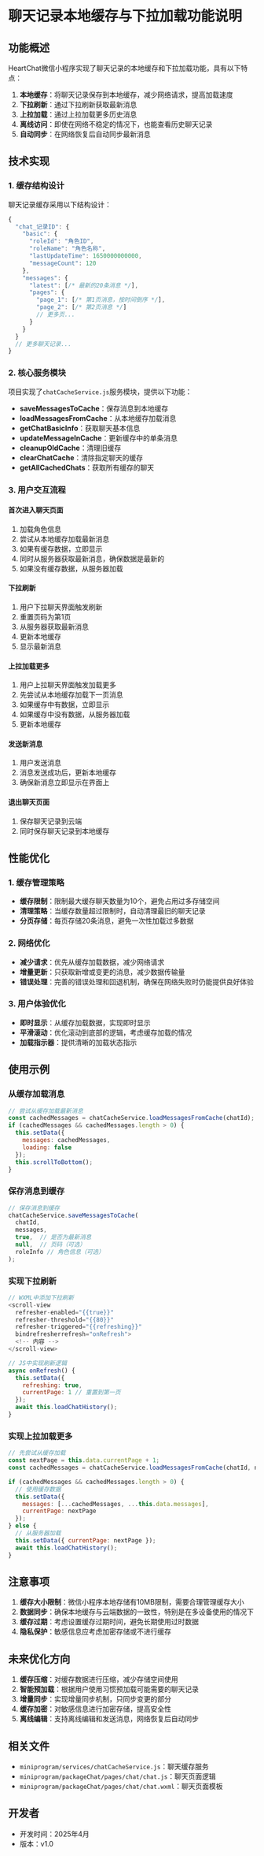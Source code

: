 # 聊天记录本地缓存与下拉加载功能说明

## 功能概述

HeartChat微信小程序实现了聊天记录的本地缓存和下拉加载功能，具有以下特点：

1. **本地缓存**：将聊天记录保存到本地缓存，减少网络请求，提高加载速度
2. **下拉刷新**：通过下拉刷新获取最新消息
3. **上拉加载**：通过上拉加载更多历史消息
4. **离线访问**：即使在网络不稳定的情况下，也能查看历史聊天记录
5. **自动同步**：在网络恢复后自动同步最新消息

## 技术实现

### 1. 缓存结构设计

聊天记录缓存采用以下结构设计：

```javascript
{
  "chat_记录ID": {
    "basic": {
      "roleId": "角色ID",
      "roleName": "角色名称",
      "lastUpdateTime": 1650000000000,
      "messageCount": 120
    },
    "messages": {
      "latest": [/* 最新的20条消息 */],
      "pages": {
        "page_1": [/* 第1页消息，按时间倒序 */],
        "page_2": [/* 第2页消息 */]
        // 更多页...
      }
    }
  }
  // 更多聊天记录...
}
```

### 2. 核心服务模块

项目实现了`chatCacheService.js`服务模块，提供以下功能：

- **saveMessagesToCache**：保存消息到本地缓存
- **loadMessagesFromCache**：从本地缓存加载消息
- **getChatBasicInfo**：获取聊天基本信息
- **updateMessageInCache**：更新缓存中的单条消息
- **cleanupOldCache**：清理旧缓存
- **clearChatCache**：清除指定聊天的缓存
- **getAllCachedChats**：获取所有缓存的聊天

### 3. 用户交互流程

#### 首次进入聊天页面

1. 加载角色信息
2. 尝试从本地缓存加载最新消息
3. 如果有缓存数据，立即显示
4. 同时从服务器获取最新消息，确保数据是最新的
5. 如果没有缓存数据，从服务器加载

#### 下拉刷新

1. 用户下拉聊天界面触发刷新
2. 重置页码为第1页
3. 从服务器获取最新消息
4. 更新本地缓存
5. 显示最新消息

#### 上拉加载更多

1. 用户上拉聊天界面触发加载更多
2. 先尝试从本地缓存加载下一页消息
3. 如果缓存中有数据，立即显示
4. 如果缓存中没有数据，从服务器加载
5. 更新本地缓存

#### 发送新消息

1. 用户发送消息
2. 消息发送成功后，更新本地缓存
3. 确保新消息立即显示在界面上

#### 退出聊天页面

1. 保存聊天记录到云端
2. 同时保存聊天记录到本地缓存

## 性能优化

### 1. 缓存管理策略

- **缓存限制**：限制最大缓存聊天数量为10个，避免占用过多存储空间
- **清理策略**：当缓存数量超过限制时，自动清理最旧的聊天记录
- **分页存储**：每页存储20条消息，避免一次性加载过多数据

### 2. 网络优化

- **减少请求**：优先从缓存加载数据，减少网络请求
- **增量更新**：只获取新增或变更的消息，减少数据传输量
- **错误处理**：完善的错误处理和回退机制，确保在网络失败时仍能提供良好体验

### 3. 用户体验优化

- **即时显示**：从缓存加载数据，实现即时显示
- **平滑滚动**：优化滚动到底部的逻辑，考虑缓存加载的情况
- **加载指示器**：提供清晰的加载状态指示

## 使用示例

### 从缓存加载消息

```javascript
// 尝试从缓存加载最新消息
const cachedMessages = chatCacheService.loadMessagesFromCache(chatId);
if (cachedMessages && cachedMessages.length > 0) {
  this.setData({ 
    messages: cachedMessages,
    loading: false
  });
  this.scrollToBottom();
}
```

### 保存消息到缓存

```javascript
// 保存消息到缓存
chatCacheService.saveMessagesToCache(
  chatId, 
  messages, 
  true,  // 是否为最新消息
  null,  // 页码（可选）
  roleInfo // 角色信息（可选）
);
```

### 实现下拉刷新

```javascript
// WXML中添加下拉刷新
<scroll-view 
  refresher-enabled="{{true}}"
  refresher-threshold="{{80}}"
  refresher-triggered="{{refreshing}}"
  bindrefresherrefresh="onRefresh">
  <!-- 内容 -->
</scroll-view>

// JS中实现刷新逻辑
async onRefresh() {
  this.setData({ 
    refreshing: true,
    currentPage: 1 // 重置到第一页
  });
  await this.loadChatHistory();
}
```

### 实现上拉加载更多

```javascript
// 先尝试从缓存加载
const nextPage = this.data.currentPage + 1;
const cachedMessages = chatCacheService.loadMessagesFromCache(chatId, nextPage);

if (cachedMessages && cachedMessages.length > 0) {
  // 使用缓存数据
  this.setData({
    messages: [...cachedMessages, ...this.data.messages],
    currentPage: nextPage
  });
} else {
  // 从服务器加载
  this.setData({ currentPage: nextPage });
  await this.loadChatHistory();
}
```

## 注意事项

1. **缓存大小限制**：微信小程序本地存储有10MB限制，需要合理管理缓存大小
2. **数据同步**：确保本地缓存与云端数据的一致性，特别是在多设备使用的情况下
3. **缓存过期**：考虑设置缓存过期时间，避免长期使用过时数据
4. **隐私保护**：敏感信息应考虑加密存储或不进行缓存

## 未来优化方向

1. **缓存压缩**：对缓存数据进行压缩，减少存储空间使用
2. **智能预加载**：根据用户使用习惯预加载可能需要的聊天记录
3. **增量同步**：实现增量同步机制，只同步变更的部分
4. **缓存加密**：对敏感信息进行加密存储，提高安全性
5. **离线编辑**：支持离线编辑和发送消息，网络恢复后自动同步

## 相关文件

- `miniprogram/services/chatCacheService.js`：聊天缓存服务
- `miniprogram/packageChat/pages/chat/chat.js`：聊天页面逻辑
- `miniprogram/packageChat/pages/chat/chat.wxml`：聊天页面模板

## 开发者

- 开发时间：2025年4月
- 版本：v1.0
